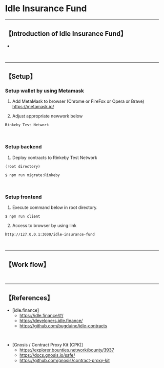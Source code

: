 # Idle Insurance Fund


***
## 【Introduction of Idle Insurance Fund】
- 

&nbsp;

***

## 【Setup】
### Setup wallet by using Metamask
1. Add MetaMask to browser (Chrome or FireFox or Opera or Brave)    
https://metamask.io/  


2. Adjust appropriate newwork below 
```
Rinkeby Test Network
```

&nbsp;


### Setup backend
1. Deploy contracts to Rinkeby Test Network
```
(root directory)

$ npm run migrate:Rinkeby
```

&nbsp;


### Setup frontend
1. Execute command below in root directory.
```
$ npm run client
```

2. Access to browser by using link 
```
http://127.0.0.1:3000/idle-insurance-fund
```

&nbsp;

***


## 【Work flow】

&nbsp;

***

## 【References】
- [idle.finance]
  - https://idle.finance/#/
  - https://developers.idle.finance/
  - https://github.com/bugduino/idle-contracts

<br>

- [Gnosis / Contract Proxy Kit (CPK)]
  - https://explorer.bounties.network/bounty/3937
  - https://docs.gnosis.io/safe/
  - https://github.com/gnosis/contract-proxy-kit

